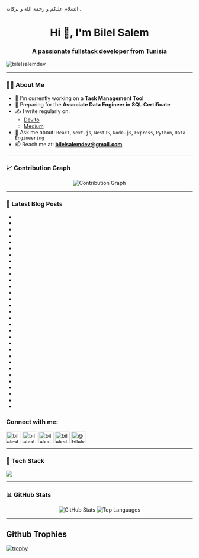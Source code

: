 السلام عليكم و رحمة الله و بركاته . 
<h1 align="center">Hi 👋, I'm Bilel Salem</h1>
<h3 align="center">A passionate fullstack developer from Tunisia</h3>

<p align="left"> <img src="https://komarev.com/ghpvc/?username=bilelsalemdev&label=Profile%20views&color=0e75b6&style=flat" alt="bilelsalemdev" /> </p>

---

### 👨‍💻 About Me

- 🔭 I’m currently working on a **Task Management Tool**
- 🎯 Preparing for the **Associate Data Engineer in SQL Certificate**
- ✍️ I write regularly on:
  - [Dev.to](https://dev.to/bilelsalemdev)
  - [Medium](https://medium.com/@bilelsalemdev)
- 💬 Ask me about:
  `React`, `Next.js`, `NestJS`, `Node.js`, `Express`, `Python`, `Data Engineering`
- 📫 Reach me at: **bilelsalemdev@gmail.com**

---

### 📈 Contribution Graph

<p align="center">
  <img src="https://github-readme-activity-graph.vercel.app/graph?username=bilelsalemdev&bg_color=1a1b27&color=9f9f9f&line=4c8eda&point=ffffff&area=true&hide_border=true" alt="Contribution Graph" />
</p>

---

### 📝 Latest Blog Posts
<!-- BLOG-POST-LIST:START -->

- [](https://github.com/bilelsalemdev/one-hundred-articles/blob/main/TypeScript)
- [](https://github.com/bilelsalemdev/one-hundred-articles/blob/main/Interfaces:)
- [](https://github.com/bilelsalemdev/one-hundred-articles/blob/main/Crafting)
- [](https://github.com/bilelsalemdev/one-hundred-articles/blob/main/Code)
- [](https://github.com/bilelsalemdev/one-hundred-articles/blob/main/with)
- [](https://github.com/bilelsalemdev/one-hundred-articles/blob/main/Creative)
- [](https://github.com/bilelsalemdev/one-hundred-articles/blob/main/Precision.md)
- [](https://github.com/bilelsalemdev/one-hundred-articles/blob/main/Understanding)
- [](https://github.com/bilelsalemdev/one-hundred-articles/blob/main/the)
- [](https://github.com/bilelsalemdev/one-hundred-articles/blob/main/Adapter)
- [](https://github.com/bilelsalemdev/one-hundred-articles/blob/main/Design)
- [](https://github.com/bilelsalemdev/one-hundred-articles/blob/main/Pattern:)
- [](https://github.com/bilelsalemdev/one-hundred-articles/blob/main/Bridging)
- [](https://github.com/bilelsalemdev/one-hundred-articles/blob/main/Incompatible)
- [](https://github.com/bilelsalemdev/one-hundred-articles/blob/main/Interfaces.md)
- [](https://github.com/bilelsalemdev/one-hundred-articles/blob/main/Understanding)
- [](https://github.com/bilelsalemdev/one-hundred-articles/blob/main/the)
- [](https://github.com/bilelsalemdev/one-hundred-articles/blob/main/Factory)
- [](https://github.com/bilelsalemdev/one-hundred-articles/blob/main/Method)
- [](https://github.com/bilelsalemdev/one-hundred-articles/blob/main/Design)
- [](https://github.com/bilelsalemdev/one-hundred-articles/blob/main/Pattern.md)
- [](https://github.com/bilelsalemdev/one-hundred-articles/blob/main/Understanding)
- [](https://github.com/bilelsalemdev/one-hundred-articles/blob/main/the)
- [](https://github.com/bilelsalemdev/one-hundred-articles/blob/main/Prototype)
- [](https://github.com/bilelsalemdev/one-hundred-articles/blob/main/Pattern.md)
- [](https://github.com/bilelsalemdev/one-hundred-articles/blob/main/Understanding)
- [](https://github.com/bilelsalemdev/one-hundred-articles/blob/main/the)
- [](https://github.com/bilelsalemdev/one-hundred-articles/blob/main/Singleton)
- [](https://github.com/bilelsalemdev/one-hundred-articles/blob/main/Pattern)
- [](https://github.com/bilelsalemdev/one-hundred-articles/blob/main/in)
- [](https://github.com/bilelsalemdev/one-hundred-articles/blob/main/TypeScript.md)
<!-- BLOG-POST-LIST:END -->

<h3 align="left">Connect with me:</h3>
<p align="left">
<a href="https://dev.to/bilelsalemdev" target="blank"><img align="center" src="https://github.com/bilelsalemdev/bilelsalemdev/assets/70206023/1d5c6afb-6a6f-400e-b699-d4583828a063" alt="bilelsalemdev" height="30" width="40" /></a>
<a href="https://twitter.com/bilelsalemdev" target="blank"><img align="center" src="https://raw.githubusercontent.com/rahuldkjain/github-profile-readme-generator/master/src/images/icons/Social/twitter.svg" alt="bilelsalemdev" height="30" width="40" /></a>
<a href="https://linkedin.com/in/bilelsalemdev" target="blank"><img align="center" src="https://raw.githubusercontent.com/rahuldkjain/github-profile-readme-generator/master/src/images/icons/Social/linked-in-alt.svg" alt="bilelsalemdev" height="30" width="40" /></a>
<a href="https://stackoverflow.com/users/bilelsalem" target="blank"><img align="center" src="https://raw.githubusercontent.com/rahuldkjain/github-profile-readme-generator/master/src/images/icons/Social/stack-overflow.svg" alt="bilelsalem" height="30" width="40" /></a>
<a href="https://medium.com/@bilelsalemdev" target="blank"><img align="center" src="https://raw.githubusercontent.com/rahuldkjain/github-profile-readme-generator/master/src/images/icons/Social/medium.svg" alt="@bilelsalemdev" height="30" width="40" /></a>
</p>

---

### 🧠 Tech Stack

<p align="left">
  <img src="https://skillicons.dev/icons?i=ts,js,react,nextjs,nodejs,nestjs,express,python,html,css,sass,tailwind,django,vue,mongodb,postgres,mysql,sqlite,redis,docker,git,redux,graphql,figma,jest,postman,grafana" />
</p>

---

### 📊 GitHub Stats

<p align="center">
  <img src="https://github-readme-stats.vercel.app/api?username=bilelsalemdev&show_icons=true&theme=tokyonight" alt="GitHub Stats" />
  <img src="https://github-readme-stats.vercel.app/api/top-langs/?username=bilelsalemdev&layout=compact&theme=tokyonight" alt="Top Languages" />
</p>

---

## Github Trophies
[![trophy](https://github-profile-trophy.vercel.app/?username=bilelsalemdev&theme=radical)](https://github.com/braiekhazem/github-profile-trophy)
